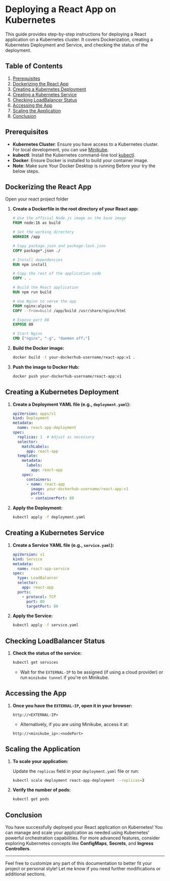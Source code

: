# Deploying a React App on Kubernetes

This guide provides step-by-step instructions for deploying a React application on a Kubernetes cluster. It covers Dockerization, creating a Kubernetes Deployment and Service, and checking the status of the deployment.

## Table of Contents
1. [Prerequisites](#prerequisites)
2. [Dockerizing the React App](#dockerizing-the-react-app)
3. [Creating a Kubernetes Deployment](#creating-a-kubernetes-deployment)
4. [Creating a Kubernetes Service](#creating-a-kubernetes-service)
5. [Checking LoadBalancer Status](#checking-loadbalancer-status)
6. [Accessing the App](#accessing-the-app)
7. [Scaling the Application](#scaling-the-application)
8. [Conclusion](#conclusion)

## Prerequisites

- **Kubernetes Cluster**: Ensure you have access to a Kubernetes cluster. For local development, you can use [Minikube](https://minikube.sigs.k8s.io/docs/start/).
- **kubectl**: Install the Kubernetes command-line tool [kubectl](https://kubernetes.io/docs/tasks/tools/).
- **Docker**: Ensure Docker is installed to build your container image.
- **Note**: Make sure Your Docker Desktop is running Before your try the below steps.
  
## Dockerizing the React App
Open your react project folder 
1. **Create a Dockerfile in the root directory of your React app:**

   ```dockerfile
   # Use the official Node.js image as the base image
   FROM node:16 as build

   # Set the working directory
   WORKDIR /app

   # Copy package.json and package-lock.json
   COPY package*.json ./

   # Install dependencies
   RUN npm install

   # Copy the rest of the application code
   COPY . .

   # Build the React application
   RUN npm run build

   # Use Nginx to serve the app
   FROM nginx:alpine
   COPY --from=build /app/build /usr/share/nginx/html

   # Expose port 80
   EXPOSE 80

   # Start Nginx
   CMD ["nginx", "-g", "daemon off;"]
   ```

2. **Build the Docker image:**

   ```bash
   docker build -t your-dockerhub-username/react-app:v1 .
   ```

3. **Push the image to Docker Hub:**

   ```bash
   docker push your-dockerhub-username/react-app:v1
   ```

## Creating a Kubernetes Deployment

1. **Create a Deployment YAML file (e.g., `deployment.yaml`):**

   ```yaml
   apiVersion: apps/v1
   kind: Deployment
   metadata:
     name: react-app-deployment
   spec:
     replicas: 1  # Adjust as necessary
     selector:
       matchLabels:
         app: react-app
     template:
       metadata:
         labels:
           app: react-app
       spec:
         containers:
         - name: react-app
           image: your-dockerhub-username/react-app:v1
           ports:
           - containerPort: 80
   ```

2. **Apply the Deployment:**

   ```bash
   kubectl apply -f deployment.yaml
   ```

## Creating a Kubernetes Service

1. **Create a Service YAML file (e.g., `service.yaml`):**

   ```yaml
   apiVersion: v1
   kind: Service
   metadata:
     name: react-app-service
   spec:
     type: LoadBalancer
     selector:
       app: react-app
     ports:
       - protocol: TCP
         port: 80
         targetPort: 80
   ```

2. **Apply the Service:**

   ```bash
   kubectl apply -f service.yaml
   ```

## Checking LoadBalancer Status

1. **Check the status of the service:**

   ```bash
   kubectl get services
   ```

   - Wait for the `EXTERNAL-IP` to be assigned (if using a cloud provider) or run `minikube tunnel` if you're on Minikube.

## Accessing the App

1. **Once you have the `EXTERNAL-IP`, open it in your browser:**

   ```
   http://<EXTERNAL-IP>
   ```

   - Alternatively, if you are using Minikube, access it at:

   ```
   http://<minikube_ip>:<nodePort>
   ```

## Scaling the Application

1. **To scale your application:**

   Update the `replicas` field in your `deployment.yaml` file or run:

   ```bash
   kubectl scale deployment react-app-deployment --replicas=3
   ```

2. **Verify the number of pods:**

   ```bash
   kubectl get pods
   ```

## Conclusion

You have successfully deployed your React application on Kubernetes! You can manage and scale your application as needed using Kubernetes’ powerful orchestration capabilities. For more advanced features, consider exploring Kubernetes concepts like **ConfigMaps**, **Secrets**, and **Ingress Controllers**.

---

Feel free to customize any part of this documentation to better fit your project or personal style! Let me know if you need further modifications or additional sections.
